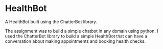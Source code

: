 # HealthBot
A HealthBot built using the ChatterBot library.

The assignment was to build a simple chatbot in any domain using python. I used the ChatterBot library to build a simple HealthBot that can have a conversation about making appointments and booking health checks.
